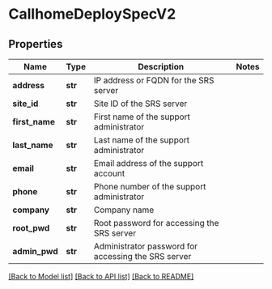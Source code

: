 # CallhomeDeploySpecV2

## Properties
Name | Type | Description | Notes
------------ | ------------- | ------------- | -------------
**address** | **str** | IP address or FQDN for the SRS server | 
**site_id** | **str** | Site ID of the SRS server | 
**first_name** | **str** | First name of the support administrator | 
**last_name** | **str** | Last name of the support administrator | 
**email** | **str** | Email address of the support account | 
**phone** | **str** | Phone number of the support administrator | 
**company** | **str** | Company name | 
**root_pwd** | **str** | Root password for accessing the SRS server | 
**admin_pwd** | **str** | Administrator password for accessing the SRS server | 

[[Back to Model list]](../README.md#documentation-for-models) [[Back to API list]](../README.md#documentation-for-api-endpoints) [[Back to README]](../README.md)

